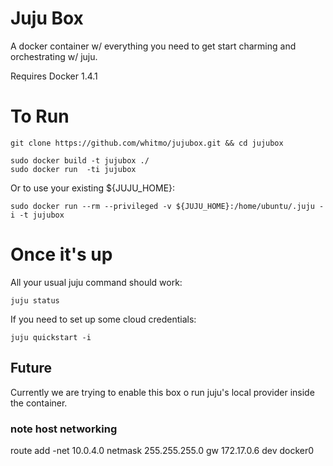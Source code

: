 # Juju Box

A docker container w/ everything you need to get start charming and
orchestrating w/ juju.

Requires Docker 1.4.1

# To Run

  ```
  git clone https://github.com/whitmo/jujubox.git && cd jujubox

  sudo docker build -t jujubox ./
  sudo docker run  -ti jujubox
  ```

Or to use your existing ${JUJU_HOME}:

    sudo docker run --rm --privileged -v ${JUJU_HOME}:/home/ubuntu/.juju -i -t jujubox



# Once it's up

All your usual juju command should work:

    juju status


If you need to set up some cloud credentials:

    juju quickstart -i


## Future

Currently we are trying to enable this box o run juju's local provider inside the container.

### note host networking

route add -net 10.0.4.0 netmask 255.255.255.0 gw 172.17.0.6 dev docker0
